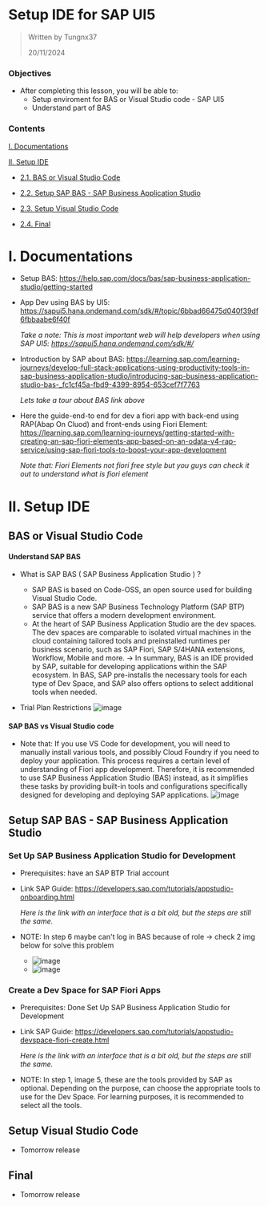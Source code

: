 # Setup IDE for SAP UI5

> Written by Tungnx37
> 
> 20/11/2024
> 
### Objectives
- After completing this lesson, you will be able to:
  * Setup enviroment for BAS or Visual Studio code - SAP UI5
  * Understand part of BAS 
### Contents
[I. Documentations ](#iDocumentations) 

[II. Setup IDE ](#iiSetUpEnviroment)  

- [2.1. BAS or Visual Studio Code](#BAS-or-Visual-Studio-Code)

- [2.2. Setup SAP BAS - SAP Business Application Studio ](#Setup-SAP-BAS---SAP-Business-Application-Studio)
 
- [2.3. Setup Visual Studio Code](#Setup-Visual-Studio-Code)

- [2.4. Final](#Final)


<a name = "iDocumentations"></a>
# I. Documentations
<a name="Documentations"></a>
- Setup BAS: https://help.sap.com/docs/bas/sap-business-application-studio/getting-started
- App Dev using BAS by UI5: https://sapui5.hana.ondemand.com/sdk/#/topic/6bbad66475d040f39df6fbbaabe6f40f
  
  *Take a note: This is most important web will help developers when using SAP UI5: https://sapui5.hana.ondemand.com/sdk/#/*
- Introduction by SAP about BAS: https://learning.sap.com/learning-journeys/develop-full-stack-applications-using-productivity-tools-in-sap-business-application-studio/introducing-sap-business-application-studio-bas-_fc1cf45a-fbd9-4399-8954-653cef7f7763

  *Lets take a tour about BAS link above*
- Here the guide-end-to end for dev a fiori app with back-end using RAP(Abap On Cluod) and front-ends using Fiori Element: https://learning.sap.com/learning-journeys/getting-started-with-creating-an-sap-fiori-elements-app-based-on-an-odata-v4-rap-service/using-sap-fiori-tools-to-boost-your-app-development

  *Note that: Fiori Elements not fiori free style but you guys can check it out to understand what is fiori element*



 <a name ="iiSetUpEnviroment"></a>  
# II. Setup IDE 
 <a name="Setup enviroment"></a>  

##  BAS or Visual Studio Code

#### Understand SAP BAS
- What is SAP BAS ( SAP Business Application Studio )  ?
  * SAP BAS is based on Code-OSS, an open source used for building Visual Studio Code.
  * SAP BAS is a new SAP Business Technology Platform (SAP BTP) service that offers a modern development environment.
  * At the heart of SAP Business Application Studio are the dev spaces. The dev spaces are comparable to isolated virtual machines in the cloud containing tailored tools and preinstalled runtimes per business scenario, such as SAP Fiori, SAP S/4HANA extensions, Workflow, Mobile and more.
-> In summary, BAS is an IDE provided by SAP, suitable for developing applications within the SAP ecosystem. In BAS, SAP pre-installs the necessary tools for each type of Dev Space, and SAP also offers options to select additional tools when needed.

- Trial Plan Restrictions
![image](https://github.com/user-attachments/assets/d4046ca5-29d3-4348-9876-62796cdc1eec)

#### SAP BAS vs Visual Studio code
- Note that: If you use VS Code for development, you will need to manually install various tools, and possibly Cloud Foundry if you need to deploy your application. This process requires a certain level of understanding of Fiori app development. Therefore, it is recommended to use SAP Business Application Studio (BAS) instead, as it simplifies these tasks by providing built-in tools and configurations specifically designed for developing and deploying SAP applications.
![image](https://github.com/user-attachments/assets/2f6e9f48-01db-46a1-bab3-83fe123e894e)


##  Setup SAP BAS - SAP Business Application Studio

### Set Up SAP Business Application Studio for Development
- Prerequisites: have an SAP BTP Trial account
- Link SAP Guide: https://developers.sap.com/tutorials/appstudio-onboarding.html

  *Here is the link with an interface that is a bit old, but the steps are still the same.*
- NOTE: In step 6 maybe can't log in BAS because of role -> check 2 img below for solve this problem
  * ![image](https://github.com/user-attachments/assets/36b35e69-043d-4795-82b3-df3ba65fc729)
  * ![image](https://github.com/user-attachments/assets/149075b1-a540-42c7-ab19-c6f56a98ea8a)
### Create a Dev Space for SAP Fiori Apps
- Prerequisites: Done Set Up SAP Business Application Studio for Development
- Link SAP Guide: https://developers.sap.com/tutorials/appstudio-devspace-fiori-create.html

    *Here is the link with an interface that is a bit old, but the steps are still the same.*
- NOTE: In step 1, image 5, these are the tools provided by SAP as optional. Depending on the purpose, can choose the appropriate tools to use for the Dev Space. For learning purposes, it is recommended to select all the tools.

##  Setup Visual Studio Code
- Tomorrow release

##  Final
- Tomorrow release
